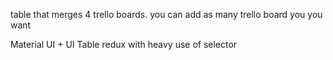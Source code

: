 table that merges 4 trello boards.
you can add as many trello board you you want

Material UI + UI Table
redux with heavy use of selector
